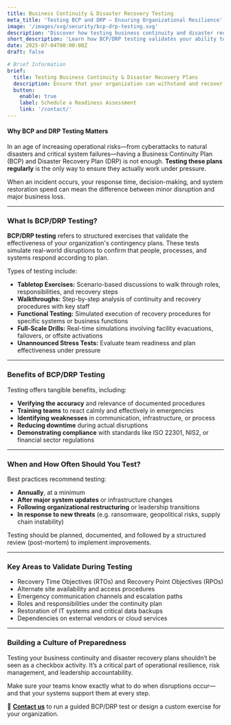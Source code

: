 ```yaml
---
title: Business Continuity & Disaster Recovery Testing
meta_title: 'Testing BCP and DRP – Ensuring Organizational Resilience'
image: '/images/svg/security/bcp-drp-testing.svg'
description: 'Discover how testing business continuity and disaster recovery plans ensures preparedness, minimizes downtime, and strengthens organizational resilience.'
short_description: 'Learn how BCP/DRP testing validates your ability to respond to operational disruptions and IT system failures.'
date: 2025-07-04T00:00:00Z
draft: false

# Brief Information
brief:
  title: Testing Business Continuity & Disaster Recovery Plans
  description: Ensure that your organization can withstand and recover from disruptions by rigorously testing Business Continuity Plans (BCP) and Disaster Recovery Plans (DRP). Preparation today prevents chaos tomorrow.
  button:
    enable: true
    label: Schedule a Readiness Assessment
    link: '/contact/'
---
```


#### Why BCP and DRP Testing Matters

In an age of increasing operational risks—from cyberattacks to natural disasters and critical system failures—having a Business Continuity Plan (BCP) and Disaster Recovery Plan (DRP) is not enough. **Testing these plans regularly** is the only way to ensure they actually work under pressure.

When an incident occurs, your response time, decision-making, and system restoration speed can mean the difference between minor disruption and major business loss.

---

### What Is BCP/DRP Testing?

**BCP/DRP testing** refers to structured exercises that validate the effectiveness of your organization's contingency plans. These tests simulate real-world disruptions to confirm that people, processes, and systems respond according to plan.

Types of testing include:

- **Tabletop Exercises:** Scenario-based discussions to walk through roles, responsibilities, and recovery steps
- **Walkthroughs:** Step-by-step analysis of continuity and recovery procedures with key staff
- **Functional Testing:** Simulated execution of recovery procedures for specific systems or business functions
- **Full-Scale Drills:** Real-time simulations involving facility evacuations, failovers, or offsite activations
- **Unannounced Stress Tests:** Evaluate team readiness and plan effectiveness under pressure

---

### Benefits of BCP/DRP Testing

Testing offers tangible benefits, including:

- **Verifying the accuracy** and relevance of documented procedures
- **Training teams** to react calmly and effectively in emergencies
- **Identifying weaknesses** in communication, infrastructure, or process
- **Reducing downtime** during actual disruptions
- **Demonstrating compliance** with standards like ISO 22301, NIS2, or financial sector regulations

---

### When and How Often Should You Test?

Best practices recommend testing:

- **Annually**, at a minimum
- **After major system updates** or infrastructure changes
- **Following organizational restructuring** or leadership transitions
- **In response to new threats** (e.g. ransomware, geopolitical risks, supply chain instability)

Testing should be planned, documented, and followed by a structured review (post-mortem) to implement improvements.

---

### Key Areas to Validate During Testing

- Recovery Time Objectives (RTOs) and Recovery Point Objectives (RPOs)
- Alternate site availability and access procedures
- Emergency communication channels and escalation paths
- Roles and responsibilities under the continuity plan
- Restoration of IT systems and critical data backups
- Dependencies on external vendors or cloud services

---

### Building a Culture of Preparedness

Testing your business continuity and disaster recovery plans shouldn’t be seen as a checkbox activity. It’s a critical part of operational resilience, risk management, and leadership accountability.

Make sure your teams know exactly what to do when disruptions occur—and that your systems support them at every step.

📩 **[Contact us](/contact/)** to run a guided BCP/DRP test or design a custom exercise for your organization.
